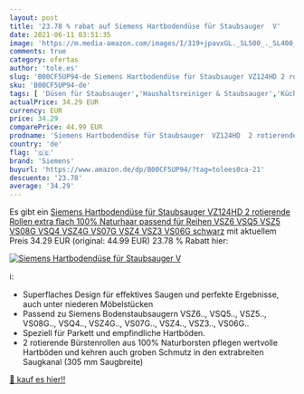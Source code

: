 ```yaml
---
layout: post
title: '23.78 % rabat auf Siemens Hartbodendüse für Staubsauger  V'
date: 2021-06-11 03:51:35
image: 'https://m.media-amazon.com/images/I/319+jpavxGL._SL500_._SL400_.jpg'
comments: true
category: ofertas
author: 'tole.es'
slug: 'B00CF5UP94-de Siemens Hartbodendüse für Staubsauger VZ124HD 2 rotierende...'
sku: 'B00CF5UP94-de'
tags: [ 'Düsen für Staubsauger','Haushaltsreiniger & Staubsauger','Küche, Haushalt & Wohnen','Zubehör für Staubsauger','siemens', ]
actualPrice: 34.29 EUR
currency: EUR
price: 34.29
comparePrice: 44.99 EUR
prodname: 'Siemens Hartbodendüse für Staubsauger  VZ124HD  2 rotierende Rollen  extra flach  100% Naturhaar  passend für Reihen VSZ6  VSQ5  VSZ5  VS08G  VSQ4  VSZ4G  VS07G  VSZ4  VSZ3  VS06G  schwarz'
country: 'de'
flag: '🇩🇪'
brand: 'Siemens'
buyurl: 'https://www.amazon.de/dp/B00CF5UP94/?tag=tolees0ca-21'
descuento: '23.78'
average: '34.29'
---
```


Es gibt ein [Siemens Hartbodendüse für Staubsauger  VZ124HD  2 rotierende Rollen  extra flach  100% Naturhaar  passend für Reihen VSZ6  VSQ5  VSZ5  VS08G  VSQ4  VSZ4G  VS07G  VSZ4  VSZ3  VS06G  schwarz](https://www.amazon.de/dp/B00CF5UP94/?tag=tolees0ca-21) mit aktuellem Preis 34.29 EUR (original: 44.99 EUR) 23.78 % Rabatt hier:

[![Siemens Hartbodendüse für Staubsauger  V](https://m.media-amazon.com/images/I/319+jpavxGL._SL500_._SL400_.jpg)](https://www.amazon.de/dp/B00CF5UP94/?tag=tolees0ca-21)

ℹ️:

- Superflaches Design für effektives Saugen und perfekte Ergebnisse, auch unter niederen Möbelstücken
- Passend zu Siemens Bodenstaubsaugern VSZ6.., VSQ5.., VSZ5.., VS08G.., VSQ4.., VSZ4G.., VS07G.., VSZ4.., VSZ3.., VS06G..
- Speziell für Parkett und empfindliche Hartböden.
- 2 rotierende Bürstenrollen aus 100% Naturborsten pflegen wertvolle Hartböden und kehren auch groben Schmutz in den extrabreiten Saugkanal (305 mm Saugbreite)

[🛒 kauf es hier!!](https://www.amazon.de/dp/B00CF5UP94/?tag=tolees0ca-21)
